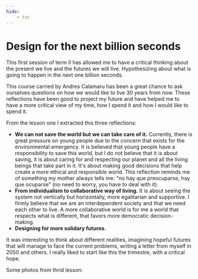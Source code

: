 ```yaml
---
hide:
    - toc
---
```

# **Design for the next billion seconds** 

This first session of term II has allowed me to have a critical thinking about the present we live and the futures we will live. Hypothesizing about what is going to happen in the next one billion seconds. 

This course carried by Andres Calamaru has been a great chance to ask ourselves questions on how we would like to live 30 years from now. These reflections have been good to project my future and have helped me to have a more critical view of my time, how I spend it and how I would like to spend it.

From the lesson one I extracted this three reflections:

- **We can not save the world but we can take care of it.** Currently, there is great pressure on young people due to the concern that exists for the environmental emergency. It is believed that young people have a responsibility to save this world, but I do not believe that it is about saving, it is about caring for and respecting our planet and all the living beings that take part in it. It's about making good decisions that help create a more ethical and responsible world. This reflection reminds me of something my mother always tells me: "no hay que preocuparse, hay que ocuparse" (no need to worry, you have to deal with it).
- **From individualism to collaborative way of living.** It is about seeing the system not vertically but horizontally, more egalitarian and supportive. I firmly believe that we are an interdependent society and that we need each other to live. A more collaborative world is for me a world that respects what is different, that favors more democratic decision-making. 
- **Designing for more solidary futures.** 

It was interesting to think about different realities, imagining hopeful futures that will manage to face the current problems, writing a letter from myself in 2050 and others. I really liked to start like this the trimestre, with a critical hope. 

Some photos from thrid lesson:
